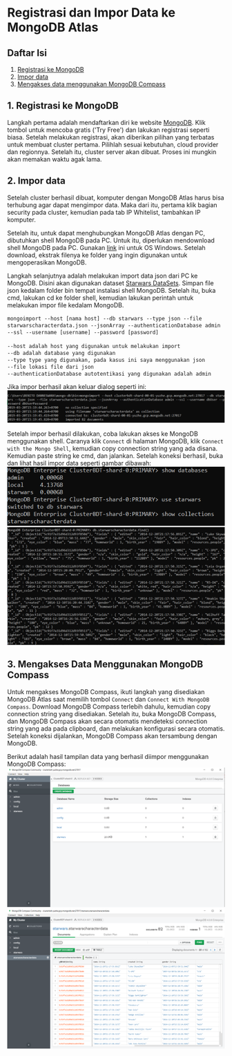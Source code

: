 # Registrasi dan Impor Data ke MongoDB Atlas

## Daftar Isi
1. [Registrasi ke MongoDB](#1-registrasi-ke-mongodb)
2. [Impor data](#2-impor-data)
3. [Mengakses data menggunakan MongoDB Compass](#3-mengakses-data-menggunakan-mongodb-compass)

## 1. Registrasi ke MongoDB

Langkah pertama adalah mendaftarkan diri ke website [MongoDB](https://www.mongodb.com/cloud/atlas). Klik tombol untuk mencoba gratis ('Try Free')
dan lakukan registrasi seperti biasa. Setelah melakukan registrasi, akan diberikan pilihan yang terbatas untuk membuat cluster pertama.
Pilihlah sesuai kebutuhan, cloud provider dan regionnya. Setelah itu, cluster server akan dibuat. Proses ini mungkin akan memakan waktu agak lama.

## 2. Impor data

Setelah cluster berhasil dibuat, komputer dengan MongoDB Atlas harus bisa terhubung agar dapat mengimpor data. Maka dari itu, pertama klik bagian
security pada cluster, kemudian pada tab IP Whitelist, tambahkan IP komputer.

Setelah itu, untuk dapat menghubungkan MongoDB Atlas dengan PC, dibutuhkan shell MongoDB pada PC. Untuk itu, diperlukan mendownload shell MongoDB pada PC.
Gunakan [link](https://fastdl.mongodb.org/win32/mongodb-win32-x86_64-2008plus-ssl-4.0.6.zip) ini untuk OS Windows. Setelah download, ekstrak filenya
ke folder yang ingin digunakan untuk mengoperasikan MongoDB.

Langkah selanjutnya adalah melakukan import data json dari PC ke MongoDB. Disini akan digunakan dataset [Starwars DataSets](https://public.tableau.com/s/sites/default/files/media/starwarscharacterdata.json).
Simpan file json kedalam folder bin tempat instalasi shell MongoDB. Setelah itu, buka cmd, lakukan cd ke folder shell, kemudian lakukan perintah
untuk melakukan impor file kedalam MongoDB.
~~~
mongoimport --host [nama host] --db starwars --type json --file starwarscharacterdata.json --jsonArray --authenticationDatabase admin --ssl --username [username] --password [password]

--host adalah host yang digunakan untuk melakukan import
--db adalah database yang digunakan
--type type yang digunakan, pada kasus ini saya menggunakan json
--file lokasi file dari json
--authenticationDatabase autotentikasi yang digunakan adalah admin
~~~

Jika impor berhasil akan keluar dialog seperti ini:
![](/pictures/impor-db.PNG)

Setelah impor berhasil dilakukan, coba lakukan akses ke MongoDB menggunakan shell. Caranya klik `Connect` di halaman MongoDB, klik `Connect with the Mongo Shell`,
kemudian copy connection string yang ada disana. Kemudian paste string ke cmd, dan jalankan. Setelah koneksi berhasil, buka dan lihat hasil
impor data seperti gambar dibawah:
![](/pictures/show-console-1.PNG)
<br>
![](/pictures/show-console-2.PNG)

## 3. Mengakses Data Menggunakan MongoDB Compass

Untuk mengakses MongoDB Compass, ikuti langkah yang disediakan MongoDB Atlas saat memilih tombol `Connect` dan `Connect With MongoDB Compass`.
Download MongoDB Compass terlebih dahulu, kemudian copy connection string yang disediakan. Setelah itu, buka MongoDB Compass, dan MongoDB Compass
akan secara otomatis mendeteksi connection string yang ada pada clipboard, dan melakukan konfigurasi secara otomatis. Setelah koneksi dijalankan,
MongoDB Compass akan tersambung dengan MongoDB.

Berikut adalah hasil tampilan data yang berhasil diimpor menggunakan MongoDB Compass:
![](/pictures/compass-view-1.PNG)
![](/pictures/compass-view-2.PNG)
